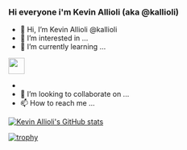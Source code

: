 ### Hi everyone i'm Kevin Allioli (aka @kallioli)
- 👋 Hi, I’m Kevin Allioli @kallioli
- 👀 I’m interested in ...
- 🌱 I’m currently learning ...
<img height="32" width="32" style='fill: #ED1944;' src="https://unpkg.com/simple-icons@v6/icons/openstack.svg" />


- 
- 💞️ I’m looking to collaborate on ...
- 📫 How to reach me ...

[![Kevin Allioli's GitHub stats](https://github-readme-stats.vercel.app/api?username=kallioli)](https://github.com/kallioligithub-readme-stats)

[![trophy](https://github-profile-trophy.vercel.app/?username=ryo-ma)](https://github.com/ryo-ma/github-profile-trophy)

<!---
kallioli/kallioli is a ✨ special ✨ repository because its `README.md` (this file) appears on your GitHub profile.
You can click the Preview link to take a look at your changes.
--->
